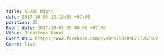 ```yaml
---
title: AC/DC Night
date: 2017-10-05 12:13:00 +07:00
position: 25
Event date: 2017-10-07 00:00:00 +07:00
Venue: Rockstore Hanoi
Event URL: https://www.facebook.com/events/597896727267587
Genre: live
---
```


